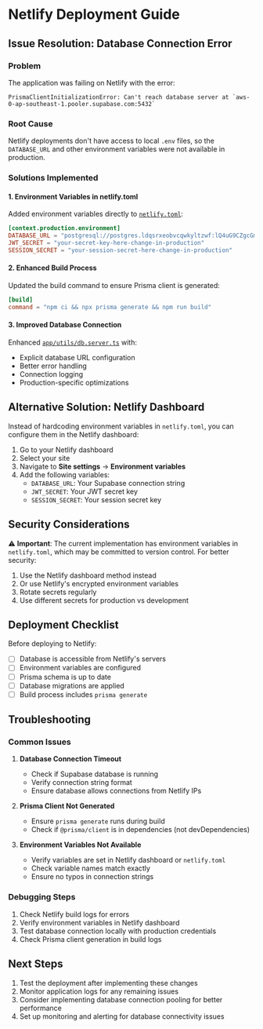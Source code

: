 # Netlify Deployment Guide

## Issue Resolution: Database Connection Error

### Problem
The application was failing on Netlify with the error:
```
PrismaClientInitializationError: Can't reach database server at `aws-0-ap-southeast-1.pooler.supabase.com:5432`
```

### Root Cause
Netlify deployments don't have access to local `.env` files, so the `DATABASE_URL` and other environment variables were not available in production.

### Solutions Implemented

#### 1. Environment Variables in netlify.toml
Added environment variables directly to [`netlify.toml`](../../netlify.toml:1):

```toml
[context.production.environment]
DATABASE_URL = "postgresql://postgres.ldqsrxeobvcqwkyltzwf:lQ4uG9CZgcGmHJBi@aws-0-ap-southeast-1.pooler.supabase.com:5432/postgres"
JWT_SECRET = "your-secret-key-here-change-in-production"
SESSION_SECRET = "your-session-secret-here-change-in-production"
```

#### 2. Enhanced Build Process
Updated the build command to ensure Prisma client is generated:
```toml
[build]
command = "npm ci && npx prisma generate && npm run build"
```

#### 3. Improved Database Connection
Enhanced [`app/utils/db.server.ts`](../../app/utils/db.server.ts:1) with:
- Explicit database URL configuration
- Better error handling
- Connection logging
- Production-specific optimizations

## Alternative Solution: Netlify Dashboard

Instead of hardcoding environment variables in `netlify.toml`, you can configure them in the Netlify dashboard:

1. Go to your Netlify dashboard
2. Select your site
3. Navigate to **Site settings** → **Environment variables**
4. Add the following variables:
   - `DATABASE_URL`: Your Supabase connection string
   - `JWT_SECRET`: Your JWT secret key
   - `SESSION_SECRET`: Your session secret key

## Security Considerations

⚠️ **Important**: The current implementation has environment variables in `netlify.toml`, which may be committed to version control. For better security:

1. Use the Netlify dashboard method instead
2. Or use Netlify's encrypted environment variables
3. Rotate secrets regularly
4. Use different secrets for production vs development

## Deployment Checklist

Before deploying to Netlify:

- [ ] Database is accessible from Netlify's servers
- [ ] Environment variables are configured
- [ ] Prisma schema is up to date
- [ ] Database migrations are applied
- [ ] Build process includes `prisma generate`

## Troubleshooting

### Common Issues

1. **Database Connection Timeout**
   - Check if Supabase database is running
   - Verify connection string format
   - Ensure database allows connections from Netlify IPs

2. **Prisma Client Not Generated**
   - Ensure `prisma generate` runs during build
   - Check if `@prisma/client` is in dependencies (not devDependencies)

3. **Environment Variables Not Available**
   - Verify variables are set in Netlify dashboard or `netlify.toml`
   - Check variable names match exactly
   - Ensure no typos in connection strings

### Debugging Steps

1. Check Netlify build logs for errors
2. Verify environment variables in Netlify dashboard
3. Test database connection locally with production credentials
4. Check Prisma client generation in build logs

## Next Steps

1. Test the deployment after implementing these changes
2. Monitor application logs for any remaining issues
3. Consider implementing database connection pooling for better performance
4. Set up monitoring and alerting for database connectivity issues